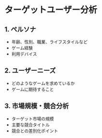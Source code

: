 # ターゲットユーザー分析

## 1. ペルソナ
- 年齢、性別、職業、ライフスタイルなど
- ゲーム経験
- 利用デバイス

## 2. ユーザーニーズ
- どのようなゲームを求めているか
- ゲームに期待すること

## 3. 市場規模・競合分析
- ターゲット市場の規模
- 主要な競合タイトル
- 競合との差別化ポイント 
